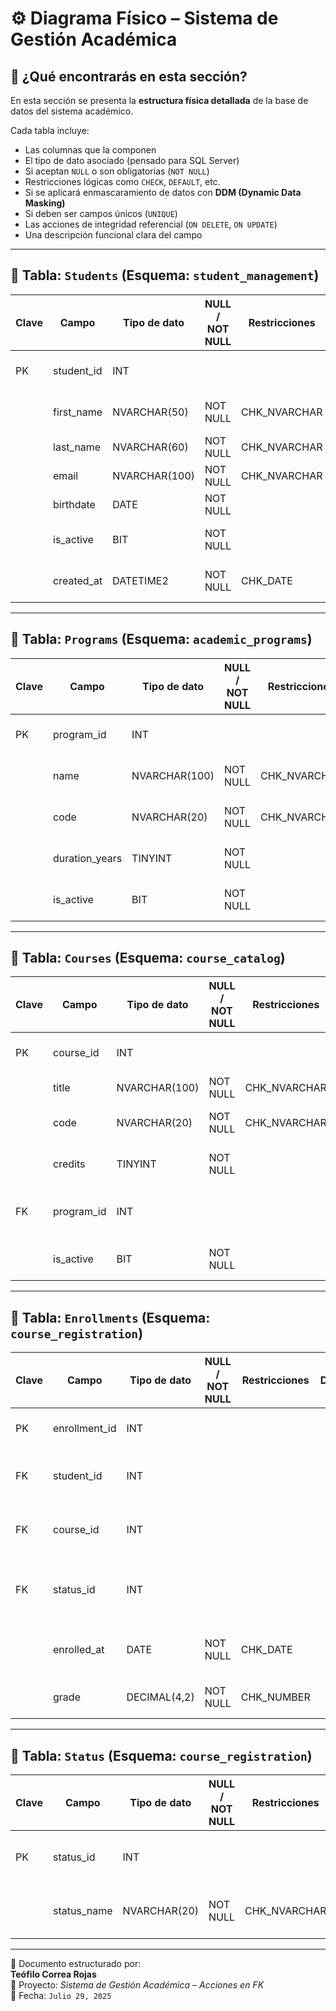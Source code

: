 # ⚙️ Diagrama Físico – Sistema de Gestión Académica

## 📌 ¿Qué encontrarás en esta sección?

En esta sección se presenta la **estructura física detallada** de la base de datos del sistema académico.

Cada tabla incluye:

- Las columnas que la componen
- El tipo de dato asociado (pensado para SQL Server)
- Si aceptan `NULL` o son obligatorias (`NOT NULL`)
- Restricciones lógicas como `CHECK`, `DEFAULT`, etc.
- Si se aplicará enmascaramiento de datos con **DDM (Dynamic Data Masking)**
- Si deben ser campos únicos (`UNIQUE`)
- Las acciones de integridad referencial (`ON DELETE`, `ON UPDATE`)
- Una descripción funcional clara del campo

---

## 🧾 Tabla: `Students` (Esquema: `student_management`)

| Clave | Campo      | Tipo de dato   | NULL / NOT NULL | Restricciones | DDM        | UNIQUE | Acción FK | Descripción                            |
|-------|------------|----------------|-----------------|---------------|------------|--------|------------|----------------------------------------|
| PK    | student_id | INT            |                 |               |            |        |            | Identificador único del estudiante     |
|       | first_name | NVARCHAR(50)   | NOT NULL        | CHK_NVARCHAR  |            |        |            | Primer nombre del estudiante           |
|       | last_name  | NVARCHAR(60)   | NOT NULL        | CHK_NVARCHAR  |            |        |            | Apellido del estudiante                |
|       | email      | NVARCHAR(100)  | NOT NULL        | CHK_NVARCHAR  | MASK_EMAIL | UNIQUE |            | Correo electrónico                     |
|       | birthdate  | DATE           | NOT NULL        |               |            |        |            | Fecha de nacimiento                    |
|       | is_active  | BIT            | NOT NULL        |               |            |        |            | Estado activo/inactivo del estudiante  |
|       | created_at | DATETIME2      | NOT NULL        | CHK_DATE      |            |        |            | Fecha de creación del registro         |

---

## 🧾 Tabla: `Programs` (Esquema: `academic_programs`)

| Clave | Campo         | Tipo de dato   | NULL / NOT NULL | Restricciones | DDM | UNIQUE | Acción FK | Descripción                              |
|-------|---------------|----------------|-----------------|---------------|-----|--------|------------|------------------------------------------|
| PK    | program_id    | INT            |                 |               |     |        |            | Identificador único del programa         |
|       | name          | NVARCHAR(100)  | NOT NULL        | CHK_NVARCHAR  |     |        |            | Nombre del programa o carrera            |
|       | code          | NVARCHAR(20)   | NOT NULL        | CHK_NVARCHAR  |     | UNIQUE |            | Código corto del programa                |
|       | duration_years| TINYINT        | NOT NULL        |               |     |        |            | Duración del programa en años            |
|       | is_active     | BIT            | NOT NULL        |               |     |        |            | Indica si el programa está activo        |

---

## 🧾 Tabla: `Courses` (Esquema: `course_catalog`)

| Clave | Campo      | Tipo de dato   | NULL / NOT NULL | Restricciones | DDM | UNIQUE | Acción FK          | Descripción                                 |
|-------|------------|----------------|-----------------|---------------|-----|--------|--------------------|---------------------------------------------|
| PK    | course_id  | INT            |                 |               |     |        |                    | Identificador único del curso               |
|       | title      | NVARCHAR(100)  | NOT NULL        | CHK_NVARCHAR  |     |        |                    | Nombre del curso                            |
|       | code       | NVARCHAR(20)   | NOT NULL        | CHK_NVARCHAR  |     | UNIQUE |                    | Código académico del curso                  |
|       | credits    | TINYINT        | NOT NULL        |               |     |        |                    | Créditos asignados al curso                 |
| FK    | program_id | INT            |                 |               |     |        | ON DELETE SET NULL | Programa al que pertenece el curso          |
|       | is_active  | BIT            | NOT NULL        |               |     |        |                    | Indica si el curso está disponible          |

---

## 🧾 Tabla: `Enrollments` (Esquema: `course_registration`)

| Clave | Campo        | Tipo de dato   | NULL / NOT NULL | Restricciones | DDM | UNIQUE | Acción FK | Descripción                                         |
|-------|--------------|----------------|-----------------|---------------|-----|---------|------------|-----------------------------------------------------|
| PK    | enrollment_id| INT            |                 |               |     |         |            | Identificador único de la inscripción               |
| FK    | student_id   | INT            |                 |               |     |         |ON DELETE NO ACTION| Estudiante que se inscribió                         |
| FK    | course_id    | INT            |                 |               |     |         |ON DELETE NO ACTION| Curso al que se inscribió el estudiante             |
| FK    | status_id    | INT            |                 |               |     |         |ON DELETE NO ACTION| Estado de la inscripción (inscrito, retirado, etc.) |
|       | enrolled_at  | DATE           | NOT NULL        | CHK_DATE      |     |         |            | Fecha en que se realizó la inscripción              |
|       | grade        | DECIMAL(4,2)   | NOT NULL        | CHK_NUMBER    |     |         |            | Calificación obtenida (si aplica)                   |

---

## 🧾 Tabla: `Status` (Esquema: `course_registration`)

| Clave | Campo       | Tipo de dato   | NULL / NOT NULL | Restricciones | DDM | UNIQUE | Acción FK | Descripción                               |
|-------|-------------|----------------|-----------------|---------------|-----|---------|------------|-------------------------------------------|
| PK    | status_id   | INT            |                 |               |     |         |            | Identificador del estado de inscripción   |
|       | status_name | NVARCHAR(20)   | NOT NULL        | CHK_NVARCHAR  |     |         |            | Nombre del estado (ej. Inscrito, Retirado)|

---

🧠 Documento estructurado por:  
**Teófilo Correa Rojas**  
📁 Proyecto: *Sistema de Gestión Académica – Acciones en FK*  
📅 Fecha: `Julio 29, 2025`